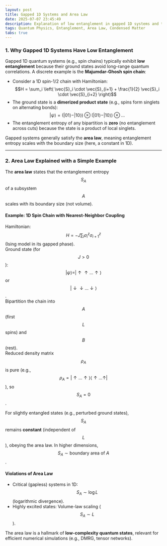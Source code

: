 ```yaml
---  
layout: post  
title: Gapped 1D Systems and Area Law  
date: 2025-07-07 23:45:49  
description: Explanation of low entanglement in gapped 1D systems and the area law with discrete examples.  
tags: Quantum Physics, Entanglement, Area Law, Condensed Matter  
tabs: true  
---  
```


### **1. Why Gapped 1D Systems Have Low Entanglement**  
Gapped 1D quantum systems (e.g., spin chains) typically exhibit **low entanglement** because their ground states avoid long-range quantum correlations. A discrete example is the **Majumdar-Ghosh spin chain**:  

- Consider a 1D spin-1/2 chain with Hamiltonian:  
  $$H = \sum_i \left( \vec{S}_i \cdot \vec{S}_{i+1} + \frac{1}{2} \vec{S}_i \cdot \vec{S}_{i+2} \right)$$  
- The ground state is a **dimerized product state** (e.g., spins form singlets on alternating bonds):  
  $$|\psi\rangle = (|01\rangle - |10\rangle) \otimes (|01\rangle - |10\rangle) \otimes \dots$$  
- The entanglement entropy of any bipartition is **zero** (no entanglement across cuts) because the state is a product of local singlets.  

Gapped systems generally satisfy the **area law**, meaning entanglement entropy scales with the boundary size (here, a constant in 1D).  

---  

### **2. Area Law Explained with a Simple Example**  
The **area law** states that the entanglement entropy $$S_A$$ of a subsystem $$A$$ scales with its boundary size (not volume).  

#### **Example: 1D Spin Chain with Nearest-Neighbor Coupling**  
 Hamiltonian: $$H = -J \sum_i \sigma_i^z \sigma_{i+1}^z$$ (Ising model in its gapped phase).  
 Ground state (for $$J > 0$$): $$|\psi\rangle = |\uparrow \uparrow \dots \uparrow\rangle$$ or $$|\downarrow \downarrow \dots \downarrow\rangle$$.  
 Bipartition the chain into $$A$$ (first $$L$$ spins) and $$B$$ (rest).  
 Reduced density matrix $$\rho_A$$ is pure (e.g., $$\rho_A = |\uparrow \dots \uparrow\rangle \langle \uparrow \dots \uparrow|$$), so $$S_A = 0$$.  

For slightly entangled states (e.g., perturbed ground states), $$S_A$$ remains **constant** (independent of $$L$$), obeying the area law. In higher dimensions, $$S_A \sim \text{boundary area of } A$$.  

#### **Violations of Area Law**  
- Critical (gapless) systems in 1D: $$S_A \sim \log L$$ (logarithmic divergence).  
- Highly excited states: Volume-law scaling ($$S_A \sim L$$).  

The area law is a hallmark of **low-complexity quantum states**, relevant for efficient numerical simulations (e.g., DMRG, tensor networks).